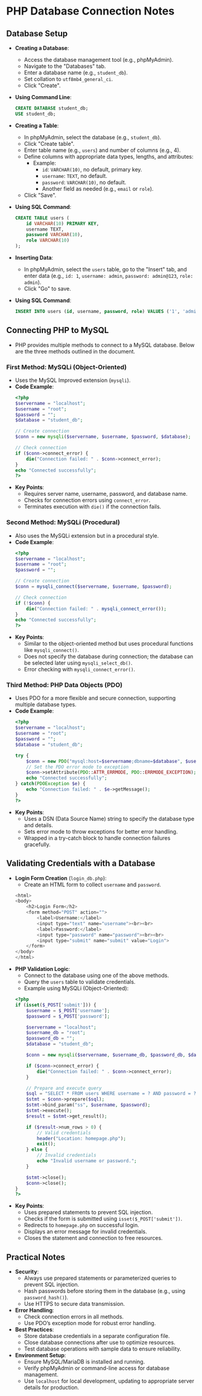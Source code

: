 # PHP Database Connection Notes

## Database Setup
- **Creating a Database**:
  - Access the database management tool (e.g., phpMyAdmin).
  - Navigate to the "Databases" tab.
  - Enter a database name (e.g., `student_db`).
  - Set collation to `utf8mb4_general_ci`.
  - Click "Create".
- **Using Command Line**:
  ```sql
  CREATE DATABASE student_db;
  USE student_db;
  ```

- **Creating a Table**:
  - In phpMyAdmin, select the database (e.g., `student_db`).
  - Click "Create table".
  - Enter table name (e.g., `users`) and number of columns (e.g., 4).
  - Define columns with appropriate data types, lengths, and attributes:
    - Example:
      - `id`: `VARCHAR(10)`, no default, primary key.
      - `username`: `TEXT`, no default.
      - `password`: `VARCHAR(10)`, no default.
      - Another field as needed (e.g., `email` or `role`).
  - Click "Save".
- **Using SQL Command**:
  ```sql
  CREATE TABLE users (
      id VARCHAR(10) PRIMARY KEY,
      username TEXT,
      password VARCHAR(10),
      role VARCHAR(10)
  );
  ```

- **Inserting Data**:
  - In phpMyAdmin, select the `users` table, go to the "Insert" tab, and enter data (e.g., `id: 1`, `username: admin`, `password: admin@123`, `role: admin`).
  - Click "Go" to save.
- **Using SQL Command**:
  ```sql
  INSERT INTO users (id, username, password, role) VALUES ('1', 'admin', 'admin@123', 'admin');
  ```

## Connecting PHP to MySQL
- PHP provides multiple methods to connect to a MySQL database. Below are the three methods outlined in the document.

### First Method: MySQLi (Object-Oriented)
- Uses the MySQL Improved extension (`mysqli`).
- **Code Example**:
  ```php
  <?php
  $servername = "localhost";
  $username = "root";
  $password = "";
  $database = "student_db";

  // Create connection
  $conn = new mysqli($servername, $username, $password, $database);

  // Check connection
  if ($conn->connect_error) {
      die("Connection failed: " . $conn->connect_error);
  }
  echo "Connected successfully";
  ?>
  ```
- **Key Points**:
  - Requires server name, username, password, and database name.
  - Checks for connection errors using `connect_error`.
  - Terminates execution with `die()` if the connection fails.

### Second Method: MySQLi (Procedural)
- Also uses the MySQLi extension but in a procedural style.
- **Code Example**:
  ```php
  <?php
  $servername = "localhost";
  $username = "root";
  $password = "";

  // Create connection
  $conn = mysqli_connect($servername, $username, $password);

  // Check connection
  if (!$conn) {
      die("Connection failed: " . mysqli_connect_error());
  }
  echo "Connected successfully";
  ?>
  ```
- **Key Points**:
  - Similar to the object-oriented method but uses procedural functions like `mysqli_connect()`.
  - Does not specify the database during connection; the database can be selected later using `mysqli_select_db()`.
  - Error checking with `mysqli_connect_error()`.

### Third Method: PHP Data Objects (PDO)
- Uses PDO for a more flexible and secure connection, supporting multiple database types.
- **Code Example**:
  ```php
  <?php
  $servername = "localhost";
  $username = "root";
  $password = "";
  $database = "student_db";

  try {
      $conn = new PDO("mysql:host=$servername;dbname=$database", $username, $password);
      // Set the PDO error mode to exception
      $conn->setAttribute(PDO::ATTR_ERRMODE, PDO::ERRMODE_EXCEPTION);
      echo "Connected successfully";
  } catch(PDOException $e) {
      echo "Connection failed: " . $e->getMessage();
  }
  ?>
  ```
- **Key Points**:
  - Uses a DSN (Data Source Name) string to specify the database type and details.
  - Sets error mode to throw exceptions for better error handling.
  - Wrapped in a try-catch block to handle connection failures gracefully.

## Validating Credentials with a Database
- **Login Form Creation** (`login_db.php`):
  - Create an HTML form to collect `username` and `password`.
  ```php
  <html>
  <body>
      <h2>Login Form</h2>
      <form method="POST" action="">
          <label>Username:</label>
          <input type="text" name="username"><br><br>
          <label>Password:</label>
          <input type="password" name="password"><br><br>
          <input type="submit" name="submit" value="Login">
      </form>
  </body>
  </html>
  ```
- **PHP Validation Logic**:
  - Connect to the database using one of the above methods.
  - Query the `users` table to validate credentials.
  - Example using MySQLi (Object-Oriented):
  ```php
  <?php
  if (isset($_POST['submit'])) {
      $username = $_POST['username'];
      $password = $_POST['password'];

      $servername = "localhost";
      $username_db = "root";
      $password_db = "";
      $database = "student_db";

      $conn = new mysqli($servername, $username_db, $password_db, $database);

      if ($conn->connect_error) {
          die("Connection failed: " . $conn->connect_error);
      }

      // Prepare and execute query
      $sql = "SELECT * FROM users WHERE username = ? AND password = ?";
      $stmt = $conn->prepare($sql);
      $stmt->bind_param("ss", $username, $password);
      $stmt->execute();
      $result = $stmt->get_result();

      if ($result->num_rows > 0) {
          // Valid credentials
          header("Location: homepage.php");
          exit();
      } else {
          // Invalid credentials
          echo "Invalid username or password.";
      }

      $stmt->close();
      $conn->close();
  }
  ?>
  ```
- **Key Points**:
  - Uses prepared statements to prevent SQL injection.
  - Checks if the form is submitted using `isset($_POST['submit'])`.
  - Redirects to `homepage.php` on successful login.
  - Displays an error message for invalid credentials.
  - Closes the statement and connection to free resources.

## Practical Notes
- **Security**:
  - Always use prepared statements or parameterized queries to prevent SQL injection.
  - Hash passwords before storing them in the database (e.g., using `password_hash()`).
  - Use HTTPS to secure data transmission.
- **Error Handling**:
  - Check connection errors in all methods.
  - Use PDO’s exception mode for robust error handling.
- **Best Practices**:
  - Store database credentials in a separate configuration file.
  - Close database connections after use to optimize resources.
  - Test database operations with sample data to ensure reliability.
- **Environment Setup**:
  - Ensure MySQL/MariaDB is installed and running.
  - Verify phpMyAdmin or command-line access for database management.
  - Use `localhost` for local development, updating to appropriate server details for production.